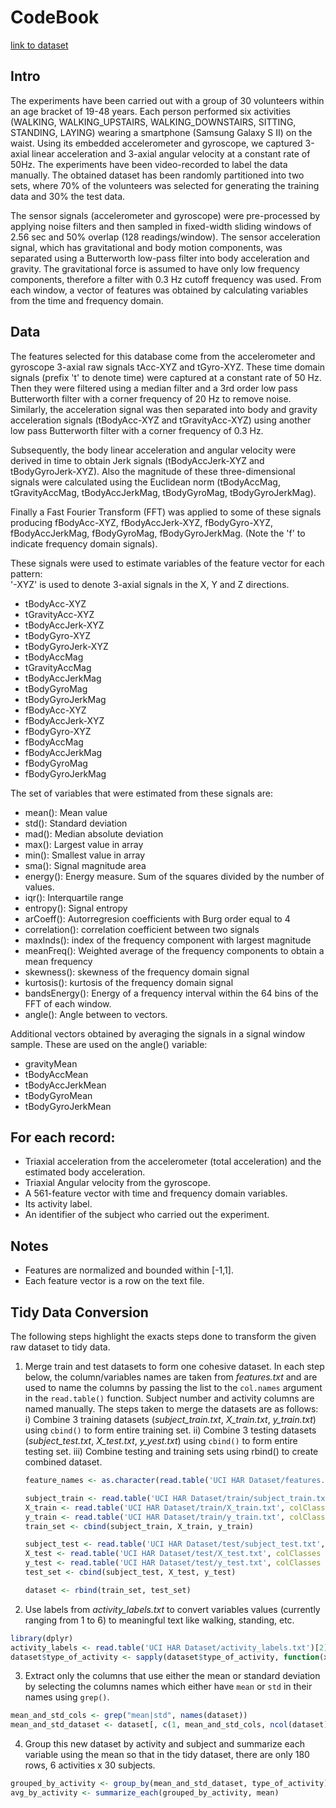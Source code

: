 # CodeBook

[link to dataset](http://archive.ics.uci.edu/ml/datasets/Human+Activity+Recognition+Using+Smartphones)

## Intro

The experiments have been carried out with a group of 30 volunteers within an age bracket of 19-48 years. Each person performed six activities (WALKING, WALKING_UPSTAIRS, WALKING_DOWNSTAIRS, SITTING, STANDING, LAYING) wearing a smartphone (Samsung Galaxy S II) on the waist. Using its embedded accelerometer and gyroscope, we captured 3-axial linear acceleration and 3-axial angular velocity at a constant rate of 50Hz. The experiments have been video-recorded to label the data manually. The obtained dataset has been randomly partitioned into two sets, where 70% of the volunteers was selected for generating the training data and 30% the test data. 

The sensor signals (accelerometer and gyroscope) were pre-processed by applying noise filters and then sampled in fixed-width sliding windows of 2.56 sec and 50% overlap (128 readings/window). The sensor acceleration signal, which has gravitational and body motion components, was separated using a Butterworth low-pass filter into body acceleration and gravity. The gravitational force is assumed to have only low frequency components, therefore a filter with 0.3 Hz cutoff frequency was used. From each window, a vector of features was obtained by calculating variables from the time and frequency domain. 

## Data

The features selected for this database come from the accelerometer and gyroscope 3-axial raw signals tAcc-XYZ and tGyro-XYZ. These time domain signals (prefix 't' to denote time) were captured at a constant rate of 50 Hz. Then they were filtered using a median filter and a 3rd order low pass Butterworth filter with a corner frequency of 20 Hz to remove noise. Similarly, the acceleration signal was then separated into body and gravity acceleration signals (tBodyAcc-XYZ and tGravityAcc-XYZ) using another low pass Butterworth filter with a corner frequency of 0.3 Hz. 

Subsequently, the body linear acceleration and angular velocity were derived in time to obtain Jerk signals (tBodyAccJerk-XYZ and tBodyGyroJerk-XYZ). Also the magnitude of these three-dimensional signals were calculated using the Euclidean norm (tBodyAccMag, tGravityAccMag, tBodyAccJerkMag, tBodyGyroMag, tBodyGyroJerkMag). 

Finally a Fast Fourier Transform (FFT) was applied to some of these signals producing fBodyAcc-XYZ, fBodyAccJerk-XYZ, fBodyGyro-XYZ, fBodyAccJerkMag, fBodyGyroMag, fBodyGyroJerkMag. (Note the 'f' to indicate frequency domain signals). 

These signals were used to estimate variables of the feature vector for each pattern:  
'-XYZ' is used to denote 3-axial signals in the X, Y and Z directions.

* tBodyAcc-XYZ
* tGravityAcc-XYZ
* tBodyAccJerk-XYZ
* tBodyGyro-XYZ
* tBodyGyroJerk-XYZ
* tBodyAccMag
* tGravityAccMag
* tBodyAccJerkMag
* tBodyGyroMag
* tBodyGyroJerkMag
* fBodyAcc-XYZ
* fBodyAccJerk-XYZ
* fBodyGyro-XYZ
* fBodyAccMag
* fBodyAccJerkMag
* fBodyGyroMag
* fBodyGyroJerkMag

The set of variables that were estimated from these signals are: 

* mean(): Mean value
* std(): Standard deviation
* mad(): Median absolute deviation 
* max(): Largest value in array
* min(): Smallest value in array
* sma(): Signal magnitude area
* energy(): Energy measure. Sum of the squares divided by the number of values. 
* iqr(): Interquartile range 
* entropy(): Signal entropy
* arCoeff(): Autorregresion coefficients with Burg order equal to 4
* correlation(): correlation coefficient between two signals
* maxInds(): index of the frequency component with largest magnitude
* meanFreq(): Weighted average of the frequency components to obtain a mean frequency
* skewness(): skewness of the frequency domain signal 
* kurtosis(): kurtosis of the frequency domain signal 
* bandsEnergy(): Energy of a frequency interval within the 64 bins of the FFT of each window.
* angle(): Angle between to vectors.

Additional vectors obtained by averaging the signals in a signal window sample. These are used on the angle() variable:

* gravityMean
* tBodyAccMean
* tBodyAccJerkMean
* tBodyGyroMean
* tBodyGyroJerkMean

## For each record: 

- Triaxial acceleration from the accelerometer (total acceleration) and the estimated body acceleration.
- Triaxial Angular velocity from the gyroscope. 
- A 561-feature vector with time and frequency domain variables. 
- Its activity label. 
- An identifier of the subject who carried out the experiment.

## Notes

- Features are normalized and bounded within [-1,1].
- Each feature vector is a row on the text file.

## Tidy Data Conversion

The following steps highlight the exacts steps done to transform the given raw dataset to tidy data.

1) Merge train and test datasets to form one cohesive dataset. In each step below, the column/variables names are taken from *features.txt* and are used to name the columns by passing the list to the `col.names` argument in the `read.table()` function. Subject number and activity columns are named manually. The steps taken to merge the datasets are as follows:
    i) Combine 3 training datasets (*subject_train.txt*, *X_train.txt*, *y_train.txt*) using `cbind()` to form entire training set.
    ii) Combine 3 testing datasets (*subject_test.txt*, *X_test.txt*, *y_yest.txt*) using `cbind()` to form entire testing set.
    iii) Combine testing and training sets using rbind() to create combined dataset.
    
    ```r
    feature_names <- as.character(read.table('UCI HAR Dataset/features.txt')[2][, 1])

    subject_train <- read.table('UCI HAR Dataset/train/subject_train.txt', colClasses = "integer", col.names = "subject_number")
    X_train <- read.table('UCI HAR Dataset/train/X_train.txt', colClasses = 'numeric', col.names = feature_names)
    y_train <- read.table('UCI HAR Dataset/train/y_train.txt', colClasses = 'numeric', col.names = 'type_of_activity')
    train_set <- cbind(subject_train, X_train, y_train)

    subject_test <- read.table('UCI HAR Dataset/test/subject_test.txt', colClasses = 'integer', col.names = 'subject_number')
    X_test <- read.table('UCI HAR Dataset/test/X_test.txt', colClasses = 'numeric', col.names = feature_names)
    y_test <- read.table('UCI HAR Dataset/test/y_test.txt', colClasses = 'numeric', col.names = 'type_of_activity')
    test_set <- cbind(subject_test, X_test, y_test)

    dataset <- rbind(train_set, test_set)
    ```
    
2) Use labels from *activity_labels.txt* to convert variables values (currently ranging from 1 to 6) to meaningful text like walking, standing, etc.

```r
library(dplyr)
activity_labels <- read.table('UCI HAR Dataset/activity_labels.txt')[2]
dataset$type_of_activity <- sapply(dataset$type_of_activity, function(x){activity_labels[x, ]})
```

3) Extract only the columns that use either the mean or standard deviation by selecting the columns names which either have `mean` or `std` in their names using `grep()`. 

```r
mean_and_std_cols <- grep("mean|std", names(dataset))
mean_and_std_dataset <- dataset[, c(1, mean_and_std_cols, ncol(dataset))]
```

4) Group this new dataset by activity and subject and summarize each variable using the mean so that in the tidy dataset, there are only 180 rows, 6 activities x 30 subjects.

```r
grouped_by_activity <- group_by(mean_and_std_dataset, type_of_activity)
avg_by_activity <- summarize_each(grouped_by_activity, mean)
```
